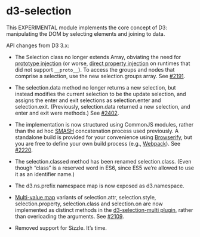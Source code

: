 # d3-selection

This EXPERIMENTAL module implements the core concept of D3: manipulating the DOM by selecting elements and joining to data.

API changes from D3 3.x:

* The Selection class no longer extends Array, obviating the need for [prototype injection](http://perfectionkills.com/how-ecmascript-5-still-does-not-allow-to-subclass-an-array/#wrappers_prototype_chain_injection) (or worse, [direct property injection](http://perfectionkills.com/how-ecmascript-5-still-does-not-allow-to-subclass-an-array/#wrappers_direct_property_injection) on runtimes that did not support `__proto__`). To access the groups and nodes that comprise a selection, use the new selection.groups array. See [#2191](https://github.com/mbostock/d3/issues/2191).

* The selection.data method no longer returns a new selection, but instead modifies the current selection to be the update selection, and assigns the enter and exit selections as selection.enter and selection.exit. (Previously, selection.data returned a new selection, and enter and exit were methods.) See [#2402](https://github.com/mbostock/d3/issues/2402).

* The implementation is now structured using CommonJS modules, rather than the ad hoc [SMASH](https://github.com/mbostock/smash) concatenation process used previously. A standalone build is provided for your convenience using [Browserify](http://browserify.org/), but you are free to define your own build process (e.g., [Webpack](https://webpack.github.io/)). See [#2220](https://github.com/mbostock/d3/issues/2220).

* The selection.classed method has been renamed selection.class. (Even though “class” is a reserved word in ES6, since ES5 we’re allowed to use it as an identifier name.)

* The d3.ns.prefix namespace map is now exposed as d3.namespace.

* [Multi-value map](http://bl.ocks.org/mbostock/3305515) variants of selection.attr, selection.style, selection.property, selection.class and selection.on are now implemented as distinct methods in the [d3-selection-multi plugin](https://github.com/d3/d3-selection-multi), rather than overloading the arguments. See [#2109](https://github.com/mbostock/d3/issues/2109).

* Removed support for Sizzle. It’s time.
